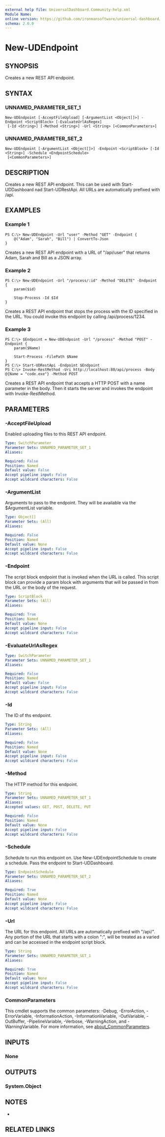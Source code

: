 ```yaml
---
external help file: UniversalDashboard.Community-help.xml
Module Name:
online version: https://github.com/ironmansoftware/universal-dashboard/blob/master/src/UniversalDashboard/Help/New-UDElement.md
schema: 2.0.0
---
```


# New-UDEndpoint

## SYNOPSIS
Creates a new REST API endpoint.

## SYNTAX

### UNNAMED_PARAMETER_SET_1
```
New-UDEndpoint [-AcceptFileUpload] [-ArgumentList <Object[]>] -Endpoint <ScriptBlock> [-EvaluateUrlAsRegex]
 [-Id <String>] [-Method <String>] -Url <String> [<CommonParameters>]
```

### UNNAMED_PARAMETER_SET_2
```
New-UDEndpoint [-ArgumentList <Object[]>] -Endpoint <ScriptBlock> [-Id <String>] -Schedule <EndpointSchedule>
 [<CommonParameters>]
```

## DESCRIPTION
Creates a new REST API endpoint.
This can be used with Start-UDDashboard nad Start-UDRestApi.
All URLs are automatically prefixed with /api.

## EXAMPLES

### Example 1
```
PS C:\> New-UDEndpoint -Url "user" -Method "GET" -Endpoint {
	@("Adam", "Sarah", "Bill") | ConvertTo-Json
}
```

Creates a new REST API endpoint with a URL of "/api/user" that returns Adam, Sarah and Bill as a JSON array.

### Example 2
```
PS C:\> New-UDEndpoint -Url "/process/:id" -Method "DELETE" -Endpoint {
	param($id)

	Stop-Process -Id $Id
}
```

Creates a REST API endpoint that stops the process with the ID specified in the URL.
You could invoke this endpoint by calling /api/process/1234.

### Example 3
```
PS C:\> $Endpoint = New-UDEndpoint -Url "/process" -Method "POST" -Endpoint {
	param($Name)

	Start-Process -FilePath $Name
}
PS C:\> Start-UDRestApi -Endpoint $Endpoint
PS C:\> Invoke-RestMethod -Uri http://localhost:80/api/process -Body @{Name = "code.exe"} -Method POST
```

Creates a REST API endpoint that accepts a HTTP POST with a name parameter in the body.
Then it starts the server and invokes the endpoint with Invoke-RestMethod.

## PARAMETERS

### -AcceptFileUpload
Enabled uploading files to this REST API endpoint.

```yaml
Type: SwitchParameter
Parameter Sets: UNNAMED_PARAMETER_SET_1
Aliases:

Required: False
Position: Named
Default value: False
Accept pipeline input: False
Accept wildcard characters: False
```

### -ArgumentList
Arguments to pass to the endpoint.
They will be available via the $ArgumentList variable.

```yaml
Type: Object[]
Parameter Sets: (All)
Aliases:

Required: False
Position: Named
Default value: None
Accept pipeline input: False
Accept wildcard characters: False
```

### -Endpoint
The script block endpoint that is invoked when the URL is called.
This script block can provide a param block with arguments that will be passed in from the URL or the body of the request.

```yaml
Type: ScriptBlock
Parameter Sets: (All)
Aliases:

Required: True
Position: Named
Default value: None
Accept pipeline input: False
Accept wildcard characters: False
```

### -EvaluateUrlAsRegex


```yaml
Type: SwitchParameter
Parameter Sets: UNNAMED_PARAMETER_SET_1
Aliases:

Required: False
Position: Named
Default value: False
Accept pipeline input: False
Accept wildcard characters: False
```

### -Id
The ID of ths endpoint.

```yaml
Type: String
Parameter Sets: (All)
Aliases:

Required: False
Position: Named
Default value: None
Accept pipeline input: False
Accept wildcard characters: False
```

### -Method
The HTTP method for this endpoint.

```yaml
Type: String
Parameter Sets: UNNAMED_PARAMETER_SET_1
Aliases:
Accepted values: GET, POST, DELETE, PUT

Required: False
Position: Named
Default value: None
Accept pipeline input: False
Accept wildcard characters: False
```

### -Schedule
Schedule to run this endpoint on.
Use New-UDEndpointSchedule to create a schedule.
Pass the endpoint to Start-UDDashboard.

```yaml
Type: EndpointSchedule
Parameter Sets: UNNAMED_PARAMETER_SET_2
Aliases:

Required: True
Position: Named
Default value: None
Accept pipeline input: False
Accept wildcard characters: False
```

### -Url
The URL for this endpoint.
All URLs are automatically prefixed with "/api/".
Any portion of the URL that starts with a colon ":", will be treated as a varied and can be accessed in the endpoint script block.

```yaml
Type: String
Parameter Sets: UNNAMED_PARAMETER_SET_1
Aliases:

Required: True
Position: Named
Default value: None
Accept pipeline input: False
Accept wildcard characters: False
```

### CommonParameters
This cmdlet supports the common parameters: -Debug, -ErrorAction, -ErrorVariable, -InformationAction, -InformationVariable, -OutVariable, -OutBuffer, -PipelineVariable, -Verbose, -WarningAction, and -WarningVariable. For more information, see [about_CommonParameters](http://go.microsoft.com/fwlink/?LinkID=113216).

## INPUTS

### None
## OUTPUTS

### System.Object
## NOTES
*

## RELATED LINKS
